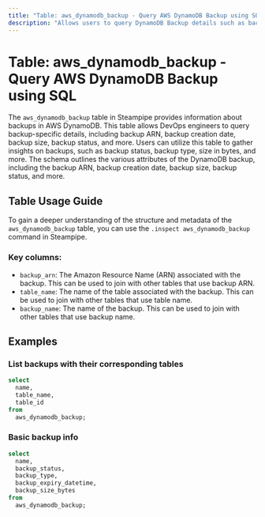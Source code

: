 ```yaml
---
title: "Table: aws_dynamodb_backup - Query AWS DynamoDB Backup using SQL"
description: "Allows users to query DynamoDB Backup details such as backup ARN, backup creation date, backup size, backup status, and more."
---
```


# Table: aws_dynamodb_backup - Query AWS DynamoDB Backup using SQL

The `aws_dynamodb_backup` table in Steampipe provides information about backups in AWS DynamoDB. This table allows DevOps engineers to query backup-specific details, including backup ARN, backup creation date, backup size, backup status, and more. Users can utilize this table to gather insights on backups, such as backup status, backup type, size in bytes, and more. The schema outlines the various attributes of the DynamoDB backup, including the backup ARN, backup creation date, backup size, backup status, and more.

## Table Usage Guide

To gain a deeper understanding of the structure and metadata of the `aws_dynamodb_backup` table, you can use the `.inspect aws_dynamodb_backup` command in Steampipe.

### Key columns:

- `backup_arn`: The Amazon Resource Name (ARN) associated with the backup. This can be used to join with other tables that use backup ARN.
- `table_name`: The name of the table associated with the backup. This can be used to join with other tables that use table name.
- `backup_name`: The name of the backup. This can be used to join with other tables that use backup name.

## Examples

### List backups with their corresponding tables

```sql
select
  name,
  table_name,
  table_id
from
  aws_dynamodb_backup;
```


### Basic backup info

```sql
select
  name,
  backup_status,
  backup_type,
  backup_expiry_datetime,
  backup_size_bytes
from
  aws_dynamodb_backup;
```